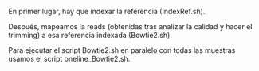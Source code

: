 En primer lugar, hay que indexar la referencia (IndexRef.sh).

Después, mapeamos la reads (obtenidas tras analizar la calidad y hacer el trimming) a esa referencia indexada (Bowtie2.sh). 

Para ejecutar el script Bowtie2.sh en paralelo con todas las muestras usamos el script oneline_Bowtie2.sh.
